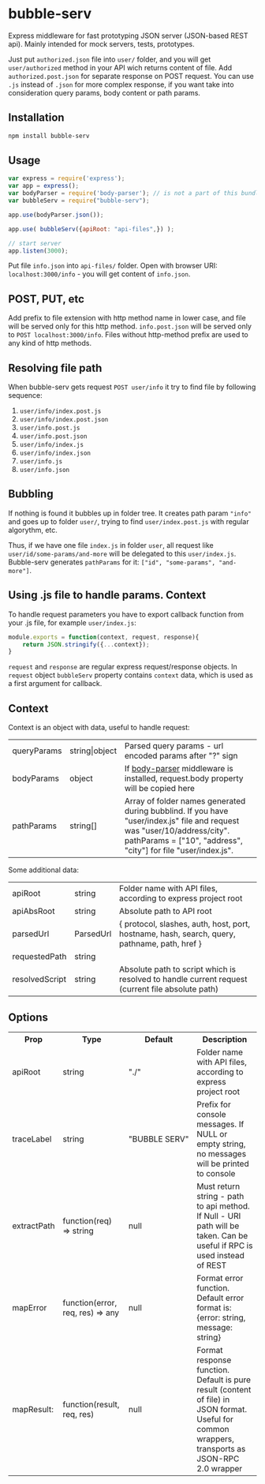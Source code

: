 # bubble-serv

Express middleware for fast prototyping JSON server (JSON-based REST api). Mainly intended for mock servers, tests, prototypes.

Just put `authorized.json` file into `user/` folder, and you will get `user/authorized` method in your API wich returns content of file. Add `authorized.post.json` for separate response on POST request. You can use `.js` instead of `.json` for more complex response, if you want take into consideration query params, body content or path params.

## Installation

```Bash
npm install bubble-serv
```

## Usage

```JavaScript
var express = require('express');
var app = express();
var bodyParser = require('body-parser'); // is not a part of this bundle
var bubbleServ = require("bubble-serv");

app.use(bodyParser.json());

app.use( bubbleServ({apiRoot: "api-files",}) );

// start server
app.listen(3000);
```

Put file `info.json` into `api-files/` folder. Open with browser URI: `localhost:3000/info` - you will get content of `info.json`.

## POST, PUT, etc

Add prefix to file extension with http method name in lower case, and file will be served only for this http method. `info.post.json` will be served only to `POST localhost:3000/info`. Files without http-method prefix are used to any kind of http methods.

## Resolving file path

When bubble-serv gets request `POST user/info` it try to find file by following sequence:

1. `user/info/index.post.js`
1. `user/info/index.post.json`
1. `user/info.post.js`
1. `user/info.post.json`
1. `user/info/index.js`
1. `user/info/index.json`
1. `user/info.js`
1. `user/info.json`

## Bubbling

If nothing is found it bubbles up in folder tree. It creates path param `"info"` and goes up to folder `user/`, trying to find `user/index.post.js` with regular algorythm, etc.

Thus, if we have one file `index.js` in folder `user`, all request like `user/id/some-params/and-more` will be delegated to this `user/index.js`. Bubble-serv generates `pathParams` for it: `["id", "some-params", "and-more"]`.

## Using .js file to handle params. Context

To handle request parameters you have to export callback function from your .js file, for example `user/index.js`:

```JavaScript
module.exports = function(context, request, response){
    return JSON.stringify({...context});
}
```

`request` and `response` are regular express request/response objects. In `request` object `bubbleServ` property contains `context` data, which is used as a first argument for callback.

## Context

Context is an object with data, useful to handle request:

<table>
    <tr>
        <td>queryParams</td>
        <td>string|object</td>
        <td>Parsed query params - url encoded params after "?" sign</td>
    </tr>
    <tr>
        <td>bodyParams</td>
        <td>object</td>
        <td>If <a href="https://www.npmjs.com/package/body-parser">body-parser</a> middleware is installed, request.body property will be copied here</td>
    </tr>
    <tr>
        <td>pathParams</td>
        <td>string[]</td>
        <td>Array of folder names generated during bubblind. If you have "user/index.js" file and request was "user/10/address/city". pathParams = ["10", "address", "city"] for file "user/index.js".</td>
    </tr>
</table>

Some additional data:

<table>
    <tr>
        <td>apiRoot</td>
        <td>string</td>
        <td>Folder name with API files, according to express project root</td>
    </tr>
    <tr>
        <td>apiAbsRoot</td>
        <td>string</td>
        <td>Absolute path to API root</td>
    </tr>
    <tr>
        <td>parsedUrl</td>
        <td>ParsedUrl</td>
        <td>
            {
                protocol,
                slashes,
                auth,
                host,
                port,
                hostname,
                hash,
                search,
                query,
                pathname,
                path,
                href
            }
        </td>
    </tr>
    <tr>
        <td>requestedPath</td>
        <td>string</td>
        <td></td>
    </tr>
    <tr>
        <td>resolvedScript</td>
        <td>string</td>
        <td>Absolute path to script which is resolved to handle current request (current file absolute path)</td>
    </tr>
</table>

## Options

<table>
    <tr>
        <th>Prop</th>
        <th>Type</th>
        <th>Default</th>
        <th>Description</th>
    </tr>
    <tr>
        <td>apiRoot</td>
        <td>string</td>
        <td>"./"</td>
        <td>Folder name with API files, according to express project root</td>
    </tr>
    <tr>
        <td>traceLabel</td>
        <td>string</td>
        <td>"BUBBLE&nbsp;SERV"</td>
        <td>Prefix for console messages. If NULL or empty string, no messages will be printed to console</td>
    </tr>
    <tr>
        <td>extractPath</td>
        <td>function(req) => string</td>
        <td>null</td>
        <td>Must return string - path to api method. If Null - URI path will be taken. Can be useful if RPC is used instead of REST</td>
    </tr>
    <!-- <tr>
        <td>delay</td>
        <td>number|null</td>
        <td>null</td>
        <td>network delay simulation - number or function</td>
    </tr> -->
    <tr>
        <td>mapError</td>
        <td>function(error, req, res) => any</td>
        <td>null</td>
        <td>Format error function. Default error format is: {error: string, message: string}</td>
    </tr>
    <tr>
        <td>mapResult:</td>
        <td>function(result, req, res)</td>
        <td>null</td>
        <td>Format response function. Default is pure result (content of file) in JSON format. Useful for common wrappers, transports as JSON-RPC 2.0 wrapper</td>
    </tr>
</table>
